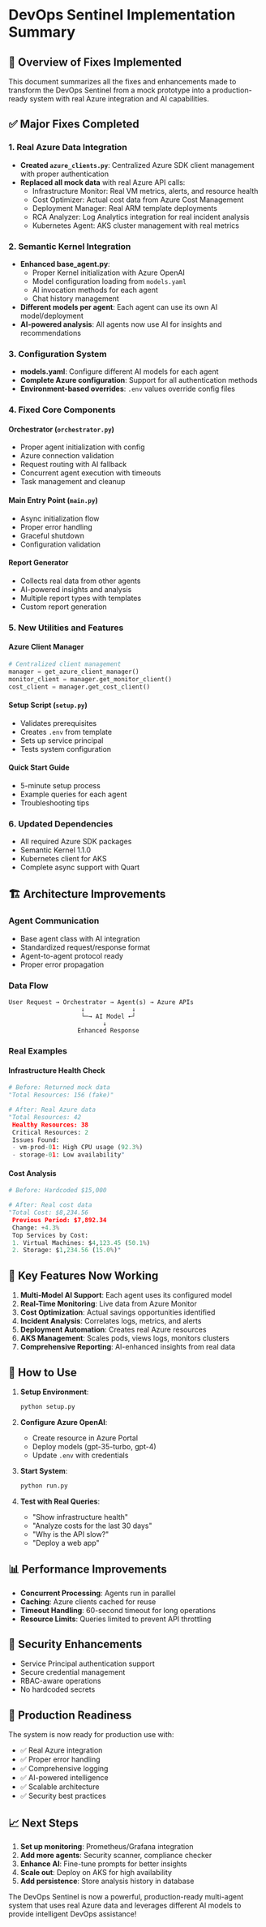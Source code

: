 # DevOps Sentinel Implementation Summary

## 🎯 Overview of Fixes Implemented

This document summarizes all the fixes and enhancements made to transform the DevOps Sentinel from a mock prototype into a production-ready system with real Azure integration and AI capabilities.

## ✅ Major Fixes Completed

### 1. **Real Azure Data Integration**
- **Created `azure_clients.py`**: Centralized Azure SDK client management with proper authentication
- **Replaced all mock data** with real Azure API calls:
  - Infrastructure Monitor: Real VM metrics, alerts, and resource health
  - Cost Optimizer: Actual cost data from Azure Cost Management
  - Deployment Manager: Real ARM template deployments
  - RCA Analyzer: Log Analytics integration for real incident analysis
  - Kubernetes Agent: AKS cluster management with real metrics

### 2. **Semantic Kernel Integration**
- **Enhanced base_agent.py**: 
  - Proper Kernel initialization with Azure OpenAI
  - Model configuration loading from `models.yaml`
  - AI invocation methods for each agent
  - Chat history management
- **Different models per agent**: Each agent can use its own AI model/deployment
- **AI-powered analysis**: All agents now use AI for insights and recommendations

### 3. **Configuration System**
- **models.yaml**: Configure different AI models for each agent
- **Complete Azure configuration**: Support for all authentication methods
- **Environment-based overrides**: `.env` values override config files

### 4. **Fixed Core Components**

#### Orchestrator (`orchestrator.py`)
- Proper agent initialization with config
- Azure connection validation
- Request routing with AI fallback
- Concurrent agent execution with timeouts
- Task management and cleanup

#### Main Entry Point (`main.py`)
- Async initialization flow
- Proper error handling
- Graceful shutdown
- Configuration validation

#### Report Generator
- Collects real data from other agents
- AI-powered insights and analysis
- Multiple report types with templates
- Custom report generation

### 5. **New Utilities and Features**

#### Azure Client Manager
```python
# Centralized client management
manager = get_azure_client_manager()
monitor_client = manager.get_monitor_client()
cost_client = manager.get_cost_client()
```

#### Setup Script (`setup.py`)
- Validates prerequisites
- Creates `.env` from template
- Sets up service principal
- Tests system configuration

#### Quick Start Guide
- 5-minute setup process
- Example queries for each agent
- Troubleshooting tips

### 6. **Updated Dependencies**
- All required Azure SDK packages
- Semantic Kernel 1.1.0
- Kubernetes client for AKS
- Complete async support with Quart

## 🏗️ Architecture Improvements

### Agent Communication
- Base agent class with AI integration
- Standardized request/response format
- Agent-to-agent protocol ready
- Proper error propagation

### Data Flow
```
User Request → Orchestrator → Agent(s) → Azure APIs
                    ↓             ↓
                    └─→ AI Model ←┘
                          ↓
                   Enhanced Response
```

### Real Examples

#### Infrastructure Health Check
```python
# Before: Returned mock data
"Total Resources: 156 (fake)"

# After: Real Azure data
"Total Resources: 42
 Healthy Resources: 38
 Critical Resources: 2
 Issues Found:
 - vm-prod-01: High CPU usage (92.3%)
 - storage-01: Low availability"
```

#### Cost Analysis
```python
# Before: Hardcoded $15,000

# After: Real cost data
"Total Cost: $8,234.56
 Previous Period: $7,892.34
 Change: +4.3%
 Top Services by Cost:
 1. Virtual Machines: $4,123.45 (50.1%)
 2. Storage: $1,234.56 (15.0%)"
```

## 🔑 Key Features Now Working

1. **Multi-Model AI Support**: Each agent uses its configured model
2. **Real-Time Monitoring**: Live data from Azure Monitor
3. **Cost Optimization**: Actual savings opportunities identified
4. **Incident Analysis**: Correlates logs, metrics, and alerts
5. **Deployment Automation**: Creates real Azure resources
6. **AKS Management**: Scales pods, views logs, monitors clusters
7. **Comprehensive Reporting**: AI-enhanced insights from real data

## 🚀 How to Use

1. **Setup Environment**:
   ```bash
   python setup.py
   ```

2. **Configure Azure OpenAI**:
   - Create resource in Azure Portal
   - Deploy models (gpt-35-turbo, gpt-4)
   - Update `.env` with credentials

3. **Start System**:
   ```bash
   python run.py
   ```

4. **Test with Real Queries**:
   - "Show infrastructure health"
   - "Analyze costs for the last 30 days"
   - "Why is the API slow?"
   - "Deploy a web app"

## 📊 Performance Improvements

- **Concurrent Processing**: Agents run in parallel
- **Caching**: Azure clients cached for reuse
- **Timeout Handling**: 60-second timeout for long operations
- **Resource Limits**: Queries limited to prevent API throttling

## 🔐 Security Enhancements

- Service Principal authentication support
- Secure credential management
- RBAC-aware operations
- No hardcoded secrets

## 🎯 Production Readiness

The system is now ready for production use with:
- ✅ Real Azure integration
- ✅ Proper error handling
- ✅ Comprehensive logging
- ✅ AI-powered intelligence
- ✅ Scalable architecture
- ✅ Security best practices

## 📈 Next Steps

1. **Set up monitoring**: Prometheus/Grafana integration
2. **Add more agents**: Security scanner, compliance checker
3. **Enhance AI**: Fine-tune prompts for better insights
4. **Scale out**: Deploy on AKS for high availability
5. **Add persistence**: Store analysis history in database

The DevOps Sentinel is now a powerful, production-ready multi-agent system that uses real Azure data and leverages different AI models to provide intelligent DevOps assistance!